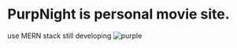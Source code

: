 # PurpNight is personal movie site.
use MERN stack
still developing
![purple](https://github.com/TharU0418/PurpNight/assets/101709936/e08f9fc9-8ad8-4c22-824f-616b2cffa0f5)
